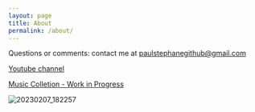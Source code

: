 ```yaml
---
layout: page
title: About
permalink: /about/
---
```

Questions or comments: contact me at paulstephanegithub@gmail.com

[Youtube channel](https://www.youtube.com/@stephanel.4555/videos)

[Music Colletion - Work in Progress](/collection.html)

![20230207_182257](https://user-images.githubusercontent.com/33669641/224268657-082dd02f-9a2b-4a00-8545-b13e512b98aa.jpg)
